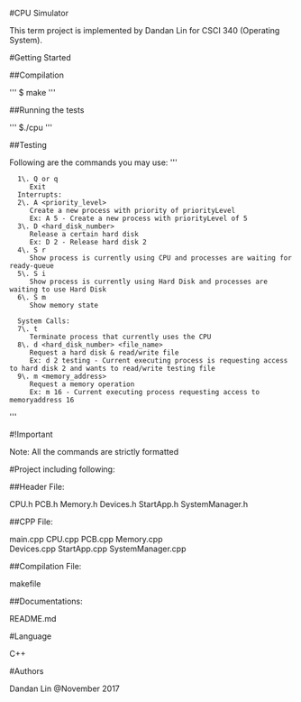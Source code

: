#CPU Simulator

This term project is implemented by Dandan Lin for CSCI 340 (Operating System).

#Getting Started

##Compilation

''' $ make '''

##Running the tests

''' $./cpu '''

##Testing

Following are the commands you may use: '''

```
  1\. Q or q
     Exit
  Interrupts:
  2\. A <priority_level>
     Create a new process with priority of priorityLevel
     Ex: A 5 - Create a new process with priorityLevel of 5
  3\. D <hard_disk_number>
     Release a certain hard disk
     Ex: D 2 - Release hard disk 2
  4\. S r
     Show process is currently using CPU and processes are waiting for ready-queue
  5\. S i
     Show process is currently using Hard Disk and processes are waiting to use Hard Disk
  6\. S m
     Show memory state

  System Calls:
  7\. t
     Terminate process that currently uses the CPU
  8\. d <hard_disk_number> <file_name>
     Request a hard disk & read/write file
     Ex: d 2 testing - Current executing process is requesting access to hard disk 2 and wants to read/write testing file
  9\. m <memory_address>
     Request a memory operation
     Ex: m 16 - Current executing process requesting access to memoryaddress 16
```

'''

#!Important

Note: All the commands are strictly formatted

#Project including following:

##Header File:

CPU.h PCB.h Memory.h Devices.h StartApp.h SystemManager.h

##CPP File:

main.cpp CPU.cpp PCB.cpp Memory.cpp<br>
Devices.cpp StartApp.cpp SystemManager.cpp

##Compilation File:

makefile

##Documentations:

README.md

#Language

C++

#Authors

Dandan Lin @November 2017
